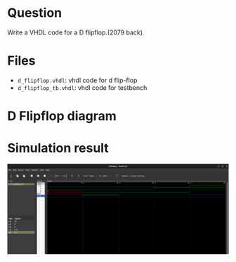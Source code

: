 # Question
Write a VHDL code for a D flipflop.(2079 back)

# Files

- `d_flipflop.vhdl`: vhdl code for d flip-flop
- `d_flipflop_tb.vhdl`: vhdl code for testbench

# D Flipflop diagram

# Simulation result

![result](Images/Result_from_GTKwave.png)
